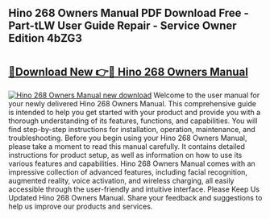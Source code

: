 ## Hino 268 Owners Manual PDF Download Free - Part-tLW User Guide Repair - Service Owner Edition 4bZG3

# <h2><a href="http://bc14824.oget.top/?id=Hino+268+Owners+Manual">🔗Download New 👉🔴 Hino 268 Owners Manual</a></h2>

[![Hino 268 Owners Manual new download](https://i.imgur.com/5g1atiW.png)](http://bc14824.oget.top/?id=Hino+268+Owners+Manual)
Welcome to the user manual for your newly delivered Hino 268 Owners Manual. This comprehensive guide is intended to help you get started with your product and provide you with a thorough understanding of its features, functions, and capabilities. You will find step-by-step instructions for installation, operation, maintenance, and troubleshooting. Before you begin using your Hino 268 Owners Manual, please take a moment to read this manual carefully. It contains detailed instructions for product setup, as well as information on how to use its various features and capabilities. Hino 268 Owners Manual comes with an impressive collection of advanced features, including facial recognition, augmented reality, voice activation, and wireless charging, all easily accessible through the user-friendly and intuitive interface. Please Keep Us Updated Hino 268 Owners Manual. Share your feedback and suggestions to help us improve our products and services.
